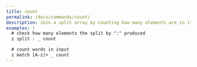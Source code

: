 ```yaml
---
title: count
permalink: /docs/commands/count/
description: Join a split array by counting how many elements are in it.
examples: |
  # check how many elements the split by ":" produced
  z split : _ count

  # count words in input
  z match [A-z]+ _ count
---
```

